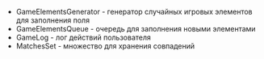 - GameElementsGenerator - генератор случайных игровых элементов для заполнения поля
- GameElementsQueue - очередь для заполнения новыми элементами
- GameLog - лог действий пользователя
- MatchesSet - множество для хранения совпадений
